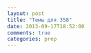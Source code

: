 ```yaml
---
layout: post
title: "Темы для 358"
date: 2013-09-17T18:52:00
comments: true
categories: prep 
---
```

